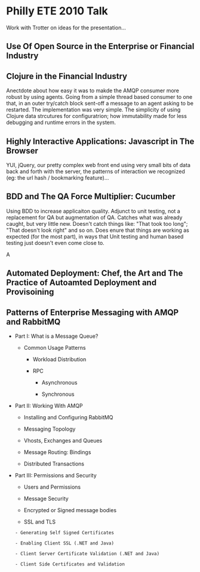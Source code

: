 # Philly ETE 2010 Talk


Work with Trotter on ideas for the presentation...

## Use Of Open Source in the Enterprise or Financial Industry

## Clojure in the Financial Industry

Anectdote about how easy it was to makde the AMQP consumer more robust by using agents.  Going from a simple thread based consumer to one that, in an outer try/catch block sent-off a message to an agent asking to be restarted.  The implementation was very simple.  The simplicity of using Clojure data strcutures for configuratrion; how immutability made for less debugging and runtime errors in the system.

## Highly Interactive Applications: Javascript in The Browser

YUI, jQuery, our pretty complex web front end using very small bits of data back and forth with the server, the patterns of interaction we recognized (eg: the url hash / bookmarking feature)...

## BDD and The QA Force Multiplier: Cucumber

Using BDD to increase applicaiton quality.  Adjunct to unit testing, not a replacement for QA but augmentation of QA.  Catches what was already caught, but very little new.  Doesn't catch things like: "That took too long"; "That doesn't look right" and so on.  Does enure that things are working as expected (for the most part), in ways that Unit testing and human based testing just doesn't even come close to.

A

## Automated Deployment: Chef, the Art and The Practice of Autoamted Deployment and Provisoining

## Patterns of Enterprise Messaging with AMQP and RabbitMQ

- Part I: What is a Message Queue?

  - Common Usage Patterns

    - Workload Distribution

    - RPC

      - Asynchronous

      - Synchronous

- Part II: Working With AMQP

  -  Installing and Configuring RabbitMQ

  -  Messaging Topology

    -  Vhosts, Exchanges and Queues

    -  Message Routing: Bindings

  -  Distributed Transactions

- Part III: Permissions and Security

  -  Users and Permissions

  -  Message Security

    -  Encrypted or Signed message bodies

    -  SSL and TLS

      - Generating Self Signed Certificates

      - Enabling Client SSL (.NET and Java)

      - Client Server Certificate Validation (.NET and Java)

      - Client Side Certificates and Validation

